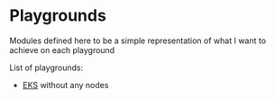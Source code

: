 # Playgrounds

Modules defined here to be a simple representation of what I want to achieve on each playground

List of playgrounds:
- [EKS](aws/eks) without any nodes
